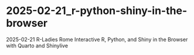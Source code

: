 # 2025-02-21_r-python-shiny-in-the-browser
2025-02-21 R-Ladies Rome Interactive R, Python, and Shiny in the Browser with Quarto and Shinylive
